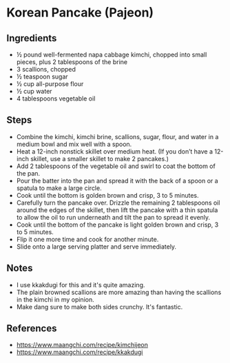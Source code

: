# Korean Pancake (Pajeon)

## Ingredients

- ½ pound well-fermented napa cabbage kimchi, chopped into small pieces, plus 2 tablespoons of the brine
- 3 scallions, chopped
- ½ teaspoon sugar
- ½ cup all-purpose flour
- ½ cup water
- 4 tablespoons vegetable oil

## Steps

- Combine the kimchi, kimchi brine, scallions, sugar, flour, and water in a medium bowl and mix well with a spoon.
- Heat a 12-inch nonstick skillet over medium heat. (If you don’t have a 12-inch skillet, use a smaller skillet to make 2 pancakes.)
- Add 2 tablespoons of the vegetable oil and swirl to coat the bottom of the pan.
- Pour the batter into the pan and spread it with the back of a spoon or a spatula to make a large circle.
- Cook until the bottom is golden brown and crisp, 3 to 5 minutes.
- Carefully turn the pancake over. Drizzle the remaining 2 tablespoons oil around the edges of the skillet, then lift the pancake with a thin spatula to allow the oil to run underneath and tilt the pan to spread it evenly.
- Cook until the bottom of the pancake is light golden brown and crisp, 3 to 5 minutes.
- Flip it one more time and cook for another minute.
- Slide onto a large serving platter and serve immediately.

## Notes

- I use kkakdugi for this and it's quite amazing.
- The plain browned scallions are more amazing than having the scallions in the kimchi in my opinion.
- Make dang sure to make both sides crunchy. It's fantastic.

## References

- https://www.maangchi.com/recipe/kimchijeon
- https://www.maangchi.com/recipe/kkakdugi
